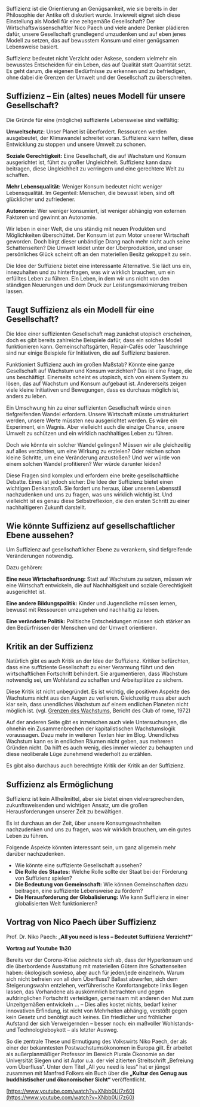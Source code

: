 Suffizienz ist die Orientierung an Genügsamkeit, wie sie bereits in der Philosophie der Antike oft diskutiert wurde. Inwieweit eignet sich diese Einstellung als Modell für eine zeitgemäße Gesellschaft? Der Wirtschaftswissenschaftler Nico Paech und viele andere Denker plädieren dafür, unsere Gesellschaft grundlegend umzudenken und auf eben jenes Modell zu setzen, das auf bewusstem Konsum und einer genügsamen Lebensweise basiert.

Suffizienz bedeutet nicht Verzicht oder Askese, sondern vielmehr ein bewusstes Entscheiden für ein Leben, das auf Qualität statt Quantität setzt. Es geht darum, die eigenen Bedürfnisse zu erkennen und zu befriedigen, ohne dabei die Grenzen der Umwelt und der Gesellschaft zu überschreiten.

## Suffizienz – Ein (altes) neues Modell für unsere Gesellschaft?

Die Gründe für eine (mögliche) suffiziente Lebensweise sind vielfältig:

**Umweltschutz:** Unser Planet ist überfordert. Ressourcen werden ausgebeutet, der Klimawandel schreitet voran. Suffizienz kann helfen, diese Entwicklung zu stoppen und unsere Umwelt zu schonen.

**Soziale Gerechtigkeit:** Eine Gesellschaft, die auf Wachstum und Konsum ausgerichtet ist, führt zu großer Ungleichheit. Suffizienz kann dazu beitragen, diese Ungleichheit zu verringern und eine gerechtere Welt zu schaffen.

**Mehr Lebensqualität:** Weniger Konsum bedeutet nicht weniger Lebensqualität. Im Gegenteil: Menschen, die bewusst leben, sind oft glücklicher und zufriedener.

**Autonomie:** Wer weniger konsumiert, ist weniger abhängig von externen Faktoren und gewinnt an Autonomie.

Wir leben in einer Welt, die uns ständig mit neuen Produkten und Möglichkeiten überschüttet. Der Konsum ist zum Motor unserer Wirtschaft geworden. Doch birgt dieser unbändige Drang nach mehr nicht auch seine Schattenseiten? Die Umwelt leidet unter der Überproduktion, und unser persönliches Glück scheint oft an den materiellen Besitz gekoppelt zu sein.

Die Idee der Suffizienz bietet eine interessante Alternative. Sie lädt uns ein, innezuhalten und zu hinterfragen, was wir wirklich brauchen, um ein erfülltes Leben zu führen. Ein Leben, in dem wir uns nicht von den ständigen Neuerungen und dem Druck zur Leistungsmaximierung treiben lassen.

## Taugt Suffizienz als ein Modell für eine Gesellschaft?

Die Idee einer suffizienten Gesellschaft mag zunächst utopisch erscheinen, doch es gibt bereits zahlreiche Beispiele dafür, dass ein solches Modell funktionieren kann. Gemeinschaftsgärten, Repair-Cafés oder Tauschringe sind nur einige Beispiele für Initiativen, die auf Suffizienz basieren.

Funktioniert Suffizienz auch im großen Maßstab? Könnte eine ganze Gesellschaft auf Wachstum und Konsum verzichten? Das ist eine Frage, die uns beschäftigt. Einerseits scheint es utopisch, sich von einem System zu lösen, das auf Wachstum und Konsum aufgebaut ist. Andererseits zeigen viele kleine Initiativen und Bewegungen, dass es durchaus möglich ist, anders zu leben.

Ein Umschwung hin zu einer suffizienten Gesellschaft würde einen tiefgreifenden Wandel erfordern. Unsere Wirtschaft müsste umstrukturiert werden, unsere Werte müssten neu ausgerichtet werden. Es wäre ein Experiment, ein Wagnis. Aber vielleicht auch die einzige Chance, unsere Umwelt zu schützen und ein wirklich nachhaltiges Leben zu führen.

Doch wie könnte ein solcher Wandel gelingen? Müssen wir alle gleichzeitig auf alles verzichten, um eine Wirkung zu erzielen? Oder reichen schon kleine Schritte, um eine Veränderung anzustoßen? Und wer würde von einem solchen Wandel profitieren? Wer würde darunter leiden?

Diese Fragen sind komplex und erfordern eine breite gesellschaftliche Debatte. Eines ist jedoch sicher: Die Idee der Suffizienz bietet einen wichtigen Denkanstoß. Sie fordert uns heraus, über unseren Lebensstil nachzudenken und uns zu fragen, was uns wirklich wichtig ist. Und vielleicht ist es genau diese Selbstreflexion, die den ersten Schritt zu einer nachhaltigeren Zukunft darstellt.

## Wie könnte Suffizienz auf gesellschaftlicher Ebene aussehen?

Um Suffizienz auf gesellschaftlicher Ebene zu verankern, sind tiefgreifende Veränderungen notwendig. 

Dazu gehören:

**Eine neue Wirtschaftsordnung:** Statt auf Wachstum zu setzen, müssen wir eine Wirtschaft entwickeln, die auf Nachhaltigkeit und soziale Gerechtigkeit ausgerichtet ist.

**Eine andere Bildungspolitik:** Kinder und Jugendliche müssen lernen, bewusst mit Ressourcen umzugehen und nachhaltig zu leben.

**Eine veränderte Politik:** Politische Entscheidungen müssen sich stärker an den Bedürfnissen der Menschen und der Umwelt orientieren.

## Kritik an der Suffizienz

Natürlich gibt es auch Kritik an der Idee der Suffizienz. Kritiker befürchten, dass eine suffiziente Gesellschaft zu einer Verarmung führt und den wirtschaftlichen Fortschritt behindert. Sie argumentieren, dass Wachstum notwendig sei, um Wohlstand zu schaffen und Arbeitsplätze zu sichern.

Diese Kritik ist nicht unbegründet. Es ist wichtig, die positiven Aspekte des Wachstums nicht aus den Augen zu verlieren. Gleichzeitig muss aber auch klar sein, dass unendliches Wachstum auf einem endlichen Planeten nicht möglich ist. (vgl. [Grenzen des Wachstums](https://de.wikipedia.org/wiki/Die\_Grenzen\_des\_Wachstums), Bericht des Club of rome, 1972\)

Auf der anderen Seite gibt es inzwischen auch viele Untersuchungen, die ohnehin ein Zusammenbrechen der kapitalistischen Wachstumslogik voraussagen. Dazu mehr in weiteren Texten hier im Blog. Unendliches Wachstum kann es in endlichen Räumen nicht geben, aus mehreren Gründen nicht. Da hilft es auch wenig, dies immer wieder zu behaupten und diese neoliberale Lüge zunehmend wiederholt zu erzählen. 

 Es gibt also durchaus auch berechtigte Kritik der Kritik an der Suffizienz. 

## Suffizienz als Ermöglichung

Suffizienz ist kein Allheilmittel, aber sie bietet einen vielversprechenden, zukunftsweisenden und wichtigen Ansatz, um die großen Herausforderungen unserer Zeit zu bewältigen. 

Es ist durchaus an der Zeit, über unsere Konsumgewohnheiten nachzudenken und uns zu fragen, was wir wirklich brauchen, um ein gutes Leben zu führen.

Folgende Aspekte könnten interessant sein, um ganz allgemein mehr darüber nachzudenken.

* Wie könnte eine suffiziente Gesellschaft aussehen?  
* **Die Rolle des Staates:** Welche Rolle sollte der Staat bei der Förderung von Suffizienz spielen?  
* **Die Bedeutung von Gemeinschaft:** Wie können Gemeinschaften dazu beitragen, eine suffiziente Lebensweise zu fördern?  
* **Die Herausforderung der Globalisierung:** Wie kann Suffizienz in einer globalisierten Welt funktionieren?

## Vortrag von Nico Paech über Suffizienz

Prof. Dr. Niko Paech: „**All you need is less – Bedeutet Suffizienz Verzicht?**“

**Vortrag auf Youtube 1h30**

Bereits vor der Corona-Krise zeichnete sich ab, dass der Hyperkonsum und die überbordende Ausstattung mit materiellen Gütern ihre Schattenseiten haben: ökologisch sowieso, aber auch für jeden/jede einzelne/n. Warum sich nicht befreien von all dem Überfluss? Ballast abwerfen, sich dem Steigerungswahn entziehen, verführerische Komfortangebote links liegen lassen, das Vorhandene als auskömmlich betrachten und gegen aufdringlichen Fortschritt verteidigen, gemeinsam mit anderen den Mut zum Unzeitgemäßen entwickeln … – Dies alles kostet nichts, bedarf keiner innovativen Erfindung, ist nicht von Mehrheiten abhängig, verstößt gegen kein Gesetz und benötigt auch keines. Ein friedlicher und fröhlicher Aufstand der sich Verweigernden – besser noch: ein maßvoller Wohlstands- und Technologieboykott – als letzter Ausweg.

So die zentrale These und Ermutigung des Volkswirts Niko Paech, der als einer der bekanntesten Postwachstumsökonomen in Europa gilt. Er arbeitet als außerplanmäßiger Professor im Bereich Plurale Ökonomie an der Universität Siegen und ist Autor u.a. der viel zitierten Streitschrift „Befreiung vom Überfluss“. Unter dem Titel „All you need is less“ hat er jüngst zusammen mit Manfred Folkers ein Buch über die **„Kultur des Genug aus buddhistischer und ökonomischer Sicht“** veröffentlicht.

[https://www.youtube.com/watch?v=XNbb0UI7z60](https://www.youtube.com/watch?v=XNbb0UI7z60)

